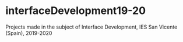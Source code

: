 # interfaceDevelopment19-20
Projects made in the subject of Interface Development, IES San Vicente (Spain), 2019-2020
